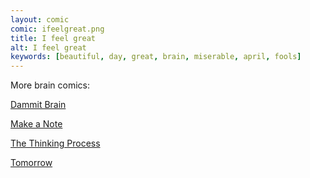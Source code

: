 ```yaml
---
layout: comic
comic: ifeelgreat.png
title: I feel great
alt: I feel great
keywords: [beautiful, day, great, brain, miserable, april, fools]
---
```


More brain comics:

[Dammit Brain](https://lolnein.com/2013/06/03/dammitbrain/)

[Make a Note](https://lolnein.com/2013/08/04/makeanote/)

[The Thinking Process](https://lolnein.com/2013/09/02/thethinkingprocess/)

[Tomorrow](https://lolnein.com/2015/07/02/tomorrow/)
